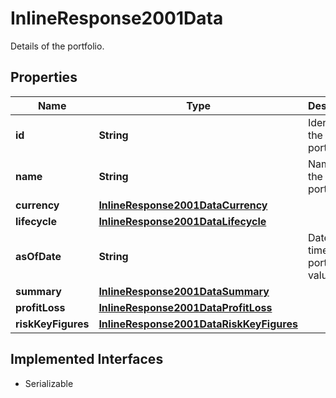 

# InlineResponse2001Data

Details of the portfolio.

## Properties

Name | Type | Description | Notes
------------ | ------------- | ------------- | -------------
**id** | **String** | Identifier of the portfolio. |  [optional]
**name** | **String** | Name of the portfolio. |  [optional]
**currency** | [**InlineResponse2001DataCurrency**](InlineResponse2001DataCurrency.md) |  |  [optional]
**lifecycle** | [**InlineResponse2001DataLifecycle**](InlineResponse2001DataLifecycle.md) |  |  [optional]
**asOfDate** | **String** | Date and time of the portfolio valuation. |  [optional]
**summary** | [**InlineResponse2001DataSummary**](InlineResponse2001DataSummary.md) |  |  [optional]
**profitLoss** | [**InlineResponse2001DataProfitLoss**](InlineResponse2001DataProfitLoss.md) |  |  [optional]
**riskKeyFigures** | [**InlineResponse2001DataRiskKeyFigures**](InlineResponse2001DataRiskKeyFigures.md) |  |  [optional]


## Implemented Interfaces

* Serializable


